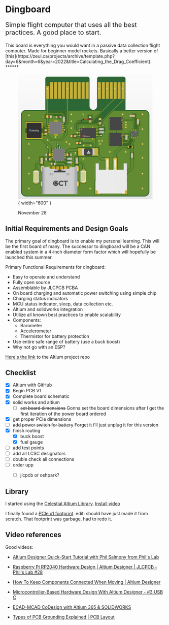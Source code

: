 # Dingboard
<p style="font-size: 20px;">Simple flight computer that uses all the best practices. A good place to start.</p>
This board is everything you would want in a passive data collection flight computer. Made for beginner model rockets. Basically a better version of [this](https://zeul.ca/projects/archive/template.php?day=6&month=6&year=2022&title=Calculating_the_Drag_Coefficient).
******

<figure markdown="span">

  ![alt text](nov28.png){ width="600" }
  <figcaption>November 28</figcaption>

</figure>


## Initial Requirements and Design Goals
The primary goal of dingboard is to enable my personal learning.
This will be the first board of many. The successor to dingboard will be a CAN enabled system in a 4-inch diameter form factor which will hopefully be launched this summer.

Primary Functional Requirements for dingboard:

- Easy to operate and understand
- Fully open source
- Assemblable by JLCPCB PCBA
- On board charging and automatic power switching using simple chip
- Charging status indicators
- MCU status indicator, sleep, data collection etc.
- Altium and solidworks integration
- Utilize all known best practices to enable scalability
- Components:
    - Barometer
    - Accelerometer
    - Thermistor for battery protection
- Use entire safe range of battery (use a buck boost)
- Why not go with an ESP?

[Here's the link](https://github.com/zeulewan/dingboard) to the Altium project repo


## Checklist

- [x] Altium with GitHub
- [x] Begin PCB V1
- [x] Complete board schematic
- [x] solid works and altium
    - [ ] ~~set board dimensions~~ Gonna set the board dimensions after I get the first iteration of the power board ordered
- [x] get proper PCIe dimensions
- [ ] ~~add power switch for battery~~ Forget it i'll just unplug it for this version
- [x] finish routing
    - [x] buck boost
    - [x] fuel gauge 
- [ ] add test points
- [ ] add all LCSC designators
- [ ] double check all connections
- [ ] order upp
    - [ ] jlcpcb or oshpark?



## Library
I started using the [Celestial Altium Library](https://altiumlibrary.com/).
[Install video](https://www.youtube.com/watch?v=lBvwvbw83iY)

I finally found a [PCIe x1 footprint](https://www.snapeda.com/parts/PCIE-036-02-S-D-EMS3/Samtec%20Inc./view-part/). edit: should have just made it from scratch. That footprint was garbage, had to redo it.

## Video references
Good videos:

- [Altium Designer Quick-Start Tutorial with Phil Salmony from Phil's Lab](https://www.youtube.com/watch?v=YTGzncKU5RY)

- [Raspberry Pi RP2040 Hardware Design | Altium Designer | JLCPCB - Phil's Lab #28](https://www.youtube.com/watch?v=X00Cm5LMNQk)

- [How To Keep Components Connected When Moving | Altium Designer](https://www.youtube.com/watch?v=wfML_NWr2sI)

- [Microcontroller-Based Hardware Design With Altium Designer - #3 USB C ](https://www.youtube.com/watch?v=t67KcQHhIC4&list=PL3aaAq2OJU5EsYtNwTPHNO3RHNJN34FbO&index=16)

- [ECAD-MCAD CoDesign with Altium 365 & SOLIDWORKS](https://www.youtube.com/watch?v=ciPQ3UqYVuc)

- [Types of PCB Grounding Explained | PCB Layout](https://www.youtube.com/watch?v=19WnYPhNOH0)